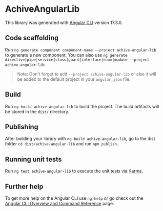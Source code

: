 # AchiveAngularLib

This library was generated with [Angular CLI](https://github.com/angular/angular-cli) version 17.3.0.

## Code scaffolding

Run `ng generate component component-name --project achive-angular-lib` to generate a new component. You can also use `ng generate directive|pipe|service|class|guard|interface|enum|module --project achive-angular-lib`.
> Note: Don't forget to add `--project achive-angular-lib` or else it will be added to the default project in your `angular.json` file. 

## Build

Run `ng build achive-angular-lib` to build the project. The build artifacts will be stored in the `dist/` directory.

## Publishing

After building your library with `ng build achive-angular-lib`, go to the dist folder `cd dist/achive-angular-lib` and run `npm publish`.

## Running unit tests

Run `ng test achive-angular-lib` to execute the unit tests via [Karma](https://karma-runner.github.io).

## Further help

To get more help on the Angular CLI use `ng help` or go check out the [Angular CLI Overview and Command Reference](https://angular.io/cli) page.
